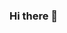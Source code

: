 ### Hi there 👋

<!--
**woungjin/woungjin** is a ✨ _special_ ✨ repository because its `README.md` (this file) appears on your GitHub profile.

<div align=center>
  
[![Hits](https://hits.seeyoufarm.com/api/count/incr/badge.svg?url=https%3A%2F%2Fgithub.com%2Fwoungjin&count_bg=%2379C83D&title_bg=%23555555&icon=&icon_color=%23E7E7E7&title=hits&edge_flat=false)](https://hits.seeyoufarm.com)
  
<p> WELCOME!! </p>

</div>

![woungjin's github stats](https://github-readme-stats.vercel.app/api?username=woungjin&show_icons=true
)

<h1> First Project <h1>

| **기획** | **DATE** |  **디자인**  | **개발** |
|:---:|:---:|:---:|:---:|
|  **HOME** |  2020/01/06 ~ 01/07 |   |   | 
|  **Join** | 2020/01/07 ~ 01/08 |  |   |   
| **Board**  |  2020/01/08 ~ 01/09 |  |   | 
| **MAP**  |  2020/01/10 ~ 01/11 |   |   |  
